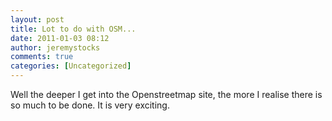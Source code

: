 ```yaml
---
layout: post
title: Lot to do with OSM...
date: 2011-01-03 08:12
author: jeremystocks
comments: true
categories: [Uncategorized]
---
```

Well the deeper I get into the Openstreetmap site, the more I realise there is so much to be done. It is very exciting.
